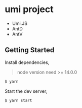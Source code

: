 # umi project

- Umi.JS
- AntD
- AntV

## Getting Started


Install dependencies,


> node version need >= 14.0.0

```bash
$ yarn
```

Start the dev server,

```bash
$ yarn start
```
